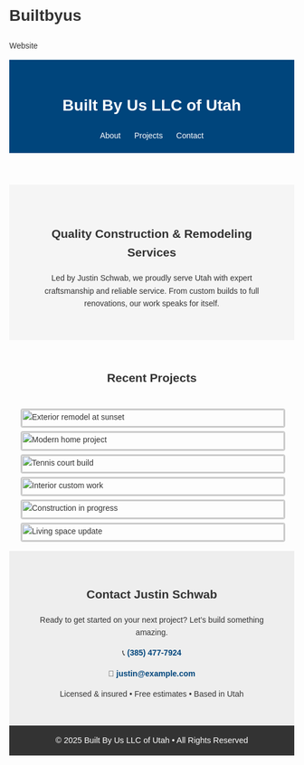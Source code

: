 # Builtbyus
Website
<!DOCTYPE html>
<html lang="en">
<head>
  <meta charset="UTF-8" />
  <meta name="viewport" content="width=device-width, initial-scale=1.0" />
  <title>Built By Us LLC of Utah | Quality Construction & Remodel</title>
  <style>
    body { font-family: Arial, sans-serif; margin: 0; line-height: 1.6; color: #333; }
    header { background: #00457c; color: #fff; padding: 20px; text-align: center; }
    nav a { color: #fff; margin: 0 10px; text-decoration: none; }
    .hero { padding: 40px; text-align: center; background: #f5f5f5; }
    .gallery { display: grid; grid-template-columns: repeat(auto-fit, minmax(250px,1fr)); gap: 10px; padding: 20px; }
    .gallery img { width: 100%; height: auto; border: 2px solid #ccc; border-radius: 4px; }
    .contact { background: #eee; padding: 30px; text-align: center; }
    .contact a { color: #00457c; font-weight: bold; text-decoration: none; }
    footer { background: #333; color: #fff; text-align: center; padding: 15px; font-size: 0.9rem; }
  </style>
</head>
<body>

  <header>
    <h1>Built By Us LLC of Utah</h1>
    <nav>
      <a href="#about">About</a>
      <a href="#projects">Projects</a>
      <a href="#contact">Contact</a>
    </nav>
  </header>

  <section id="about" class="hero">
    <h2>Quality Construction & Remodeling Services</h2>
    <p>Led by Justin Schwab, we proudly serve Utah with expert craftsmanship and reliable service. From custom builds to full renovations, our work speaks for itself.</p>
  </section>

  <section id="projects">
    <h2 style="text-align:center; padding-top:20px;">Recent Projects</h2>
    <div class="gallery">
      <!-- Replace with your actual image filenames -->
      <img src="image1.jpg" alt="Exterior remodel at sunset">
      <img src="image2.jpg" alt="Modern home project">
      <img src="image3.jpg" alt="Tennis court build">
      <img src="image4.jpg" alt="Interior custom work">
      <img src="image5.jpg" alt="Construction in progress">
      <img src="image6.jpg" alt="Living space update">
    </div>
  </section>

  <section id="contact" class="contact">
    <h2>Contact Justin Schwab</h2>
    <p>Ready to get started on your next project? Let’s build something amazing.</p>
    <p>📞 <a href="tel:+13854777924">(385) 477-7924</a></p>
    <p>📧 <a href="mailto:justin@example.com">justin@example.com</a></p>
    <p>Licensed & insured • Free estimates • Based in Utah</p>
  </section>

  <footer>
    © 2025 Built By Us LLC of Utah • All Rights Reserved
  </footer>

</body>
</html>
